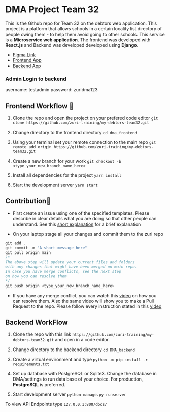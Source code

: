 # DMA Project Team 32



This is the Github repo for Team 32 on the debtors web application. This project is a platform that allows schools in a certain locality list directory of people owing them - to help them avoid going to other schools. This service is a **Microservice web application**. The frontend was developed with **React.js** and Backend was developed developed using **Django**.

- [Figma Link](https://www.figma.com/file/hveeuRURz7a3O7wOnyWwv0/Team32-%2FMy-debtor-project?node-id=187%3A37)
- [Frontend App](https://my-debtors-team32.vercel.app/)
- [Backend App](https://debtors-backend.herokuapp.com/docs/)

### Admin Login to backend
username: testadmin
password: zuridma123

## Frontend Workflow 🍃

1. Clone the repo and open the project on your prefered code editor
   `git clone https://github.com/zuri-training/my-debtors-team32.git`

2. Change directory to the frontend directory
   `cd dma_frontend`

3. Using your terminal set your remote connection to the main repo
   `git remote add origin https://github.com/zuri-training/my-debtors-team32.git`

4. Create a new branch for your work
   `git checkout -b <type_your_new_branch_name_here>`

5. Install all dependencies for the project
   `yarn install`

6. Start the development server
   `yarn start`

## Contribution🛂

- First create an issue using one of the specified templates. Please describe in clear details what you are doing so that other people can understand. See this [short explanation](https://www.loom.com/share/73aecf29ee8844839824c3b6e2740164) for a brief explanation

- On your laptop stage all your changes and commit them to the zuri repo

```js
git add .
git commit -m "A short message here"
git pull origin main
/*
The above step will update your current files and folders
with any changes that might have been merged on main repo.
In case you have merge conflicts, see the next step
on how you can resolve them
*/
git push origin <type_your_new_branch_name_here>
```

- If you have any merge conflict, you can watch this [video](https://screencast-o-matic.com/watch/c3iuloVZ0Wb) on how you can resolve them. Also the same video will show you to make a Pull Request to the repo. Please follow every instruction stated in this [video](https://screencast-o-matic.com/watch/c3iuloVZ0Wb)

## Backend WorkFlow
1. Clone the repo with this link `https://github.com/zuri-training/my-debtors-team32.git` and open in a code editor.

2. Change directory to the backend directory
   `cd DMA_backend`

3. Create a virtual environment and type
   `python -m pip install -r requirements.txt`

4. Set up database with PostgreSQL or Sqlite3. Change the database in DMA/settings to run data base of your choice. 
   For production, **PostgreSQL** is preferred.

5. Start development server
   `python manage.py runserver`

To view API Endpoints type `127.0.0.1:800/docs/` 
